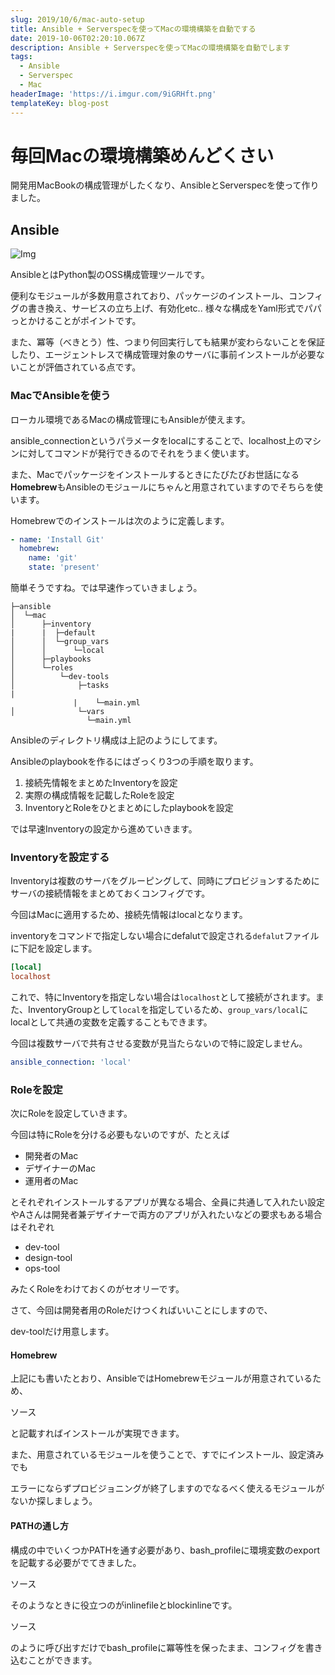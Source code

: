 ```yaml
---
slug: 2019/10/6/mac-auto-setup
title: Ansible + Serverspecを使ってMacの環境構築を自動でする
date: 2019-10-06T02:20:10.067Z
description: Ansible + Serverspecを使ってMacの環境構築を自動でします
tags:
  - Ansible
  - Serverspec
  - Mac
headerImage: 'https://i.imgur.com/9iGRHft.png'
templateKey: blog-post
---
```

# 毎回Macの環境構築めんどくさい

開発用MacBookの構成管理がしたくなり、AnsibleとServerspecを使って作りました。

## Ansible

![Img](https://i.imgur.com/oBucHNe.png)

AnsibleとはPython製のOSS構成管理ツールです。

便利なモジュールが多数用意されており、パッケージのインストール、コンフィグの書き換え、サービスの立ち上げ、有効化etc.. 様々な構成をYaml形式でパパっとかけることがポイントです。

また、冪等（べきとう）性、つまり何回実行しても結果が変わらないことを保証したり、エージェントレスで構成管理対象のサーバに事前インストールが必要ないことが評価されている点です。

### MacでAnsibleを使う

ローカル環境であるMacの構成管理にもAnsibleが使えます。

ansible_connectionというパラメータをlocalにすることで、localhost上のマシンに対してコマンドが発行できるのでそれをうまく使います。

また、Macでパッケージをインストールするときにたびたびお世話になる**Homebrew**もAnsibleのモジュールにちゃんと用意されていますのでそちらを使います。

Homebrewでのインストールは次のように定義します。

```yaml
- name: 'Install Git'
  homebrew:
    name: 'git'
    state: 'present'
```

簡単そうですね。では早速作っていきましょう。

```
├─ansible
│  └─mac
│      ├─inventory
|      |  ├─default
│      │  └─group_vars
│      │      └─local
│      ├─playbooks
│      └─roles
│          └─dev-tools
│              ├─tasks
|              |    └─main.yml
│              └─vars
                 └─main.yml
```

Ansibleのディレクトリ構成は上記のようにしてます。

Ansibleのplaybookを作るにはざっくり3つの手順を取ります。

1. 接続先情報をまとめたInventoryを設定
2. 実際の構成情報を記載したRoleを設定
3. InventoryとRoleをひとまとめにしたplaybookを設定

では早速Inventoryの設定から進めていきます。

### Inventoryを設定する

Inventoryは複数のサーバをグルーピングして、同時にプロビジョンするためにサーバの接続情報をまとめておくコンフィグです。

今回はMacに適用するため、接続先情報はlocalとなります。

inventoryをコマンドで指定しない場合にdefalutで設定される`defalut`ファイルに下記を設定します。

```ini
[local]
localhost
```

これで、特にInventoryを指定しない場合は`localhost`として接続がされます。また、InventoryGroupとして`local`を指定しているため、`group_vars/local`にlocalとして共通の変数を定義することもできます。

今回は複数サーバで共有させる変数が見当たらないので特に設定しません。

```yaml
ansible_connection: 'local'
```

### Roleを設定

次にRoleを設定していきます。

今回は特にRoleを分ける必要もないのですが、たとえば

- 開発者のMac
- デザイナーのMac
- 運用者のMac

とそれぞれインストールするアプリが異なる場合、全員に共通して入れたい設定やAさんは開発者兼デザイナーで両方のアプリが入れたいなどの要求もある場合はそれぞれ

- dev-tool
- design-tool
- ops-tool

みたくRoleをわけておくのがセオリーです。

さて、今回は開発者用のRoleだけつくればいいことにしますので、

dev-toolだけ用意します。

#### Homebrew

上記にも書いたとおり、AnsibleではHomebrewモジュールが用意されているため、

ソース

と記載すればインストールが実現できます。

また、用意されているモジュールを使うことで、すでにインストール、設定済みでも

エラーにならずプロビジョニングが終了しますのでなるべく使えるモジュールがないか探しましょう。

#### PATHの通し方

構成の中でいくつかPATHを通す必要があり、bash_profileに環境変数のexportを記載する必要がでてきました。

ソース

そのようなときに役立つのがinlinefileとblockinlineです。

ソース

のように呼び出すだけでbash_profileに冪等性を保ったまま、コンフィグを書き込むことができます。
